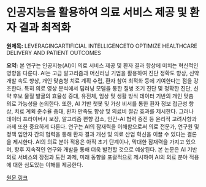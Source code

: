 # 인공지능을 활용하여 의료 서비스 제공 및 환자 결과 최적화

**원제목:** LEVERAGINGARTIFICIAL INTELLIGENCETO OPTIMIZE HEALTHCARE DELIVERY AND PATIENT OUTCOMES

**요약:** 본 연구는 인공지능(AI)이 의료 서비스 제공 및 환자 결과 향상에 미치는 혁신적인 영향을 다룬다.  AI는 고급 알고리즘과 머신러닝 기법을 활용하여 진단 정확도 향상, 신약 개발 속도 향상, 개인 맞춤형 치료 계획 수립, 환자 참여 최적화 등에 기여한다는 점을 강조한다.  특히 의료 영상 분석에서 딥러닝 모델을 통한 질병 조기 진단 및 정확한 진단, 신약 후보 물질 발굴의 효율성 증대, 유전체, 임상 및 생활 방식 데이터 기반의 개인 맞춤 의료 가능성을 논의한다.  또한, AI 기반 챗봇 및 가상 비서를 통한 환자 정보 접근성 향상, 치료 계획 준수율 증대, 환자 만족도 향상 및 의료비 절감 효과를 제시한다.  그러나 데이터 프라이버시 보장, 알고리즘 편향 감소, 인간-AI 협력 증진 등 윤리적 고려사항과 과제 또한 중요하게 다룬다.  연구는 AI의 잠재력을 이해함으로써 의료 전문가, 연구원 및 정책 입안자 간의 협력을 통해 환자 결과 개선 및 의료 산업 혁신을 이끌 수 있다는 결론을 제시한다.  AI의 의료 분야 적용은 아직 초기 단계이나, 막대한 잠재력을 가지고 있으며,  향후 지속적인 연구와 개발을 통해 더욱 발전할 것으로 예상된다.  본 논문은 AI 기반 의료 서비스의 장점과 도전 과제, 미래 동향을 포괄적으로 제시하여 AI의 의료 분야 적용에 대한 심도있는 이해를 제공한다.

[원문 링크](https://www.garph.co.uk/IJARMSS/May2025/abhay.pdf)
